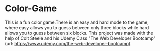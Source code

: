 # Color-Game
This is a fun color game.There is an easy and hard mode to the game, where easy allows you to guess between only three blocks while hard allows you to guess between six blocks.  This project was made with the help of Colt Steele and his Udemy Class "The Web Developer Bootcamp" (url: https://www.udemy.com/the-web-developer-bootcamp). 
